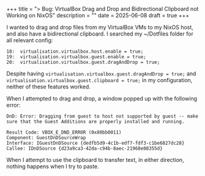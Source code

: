 +++
title = "> Bug: VirtualBox Drag and Drop and Bidirectional Clipboard not Working on NixOS"
description = ""
date = 2025-06-08
draft = true
+++

I wanted to drag and drop files from my VirtualBox VMs to my NixOS host, and also have a bidirectional clipboard. I searched my ~/Dotfiles folder for all relevant config:

```
18:  virtualisation.virtualbox.host.enable = true;
19:  virtualisation.virtualbox.guest.enable = true;
20:  virtualisation.virtualbox.guest.dragAndDrop = true;

```

Despite having `virtualisation.virtualbox.guest.dragAndDrop = true;` and `virtualisation.virtualbox.guest.clipboard = true;` in my configuration, neither of these features worked.

When I attempted to drag and drop, a window popped up with the following error:

```
DnD: Error: Dragging from guest to host not supported by guest -- make sure that the Guest Additions are properly installed and running.

Result Code: VBOX_E_DND_ERROR (0x80bb0011)
Component: GuestDnDSourceWrap
Interface: IGuestDnDSource {dedfb5d9-4c1b-edf7-fdf3-c1be6827dc28}
Callee: IDnDSource {d23a9ca3-42da-c94b-8aec-21968e08355d}

```

When I attempt to use the clipboard to transfer text, in either direction, nothing happens when I try to paste.
